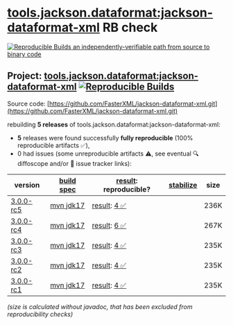 [tools.jackson.dataformat:jackson-dataformat-xml](https://central.sonatype.com/artifact/tools.jackson.dataformat/jackson-dataformat-xml/versions) RB check
=======

[![Reproducible Builds](https://reproducible-builds.org/images/logos/rb.svg) an independently-verifiable path from source to binary code](https://reproducible-builds.org/)

## Project: [tools.jackson.dataformat:jackson-dataformat-xml](https://central.sonatype.com/artifact/tools.jackson.dataformat/jackson-dataformat-xml/versions) [![Reproducible Builds](https://img.shields.io/endpoint?url=https://raw.githubusercontent.com/jvm-repo-rebuild/reproducible-central/master/content/tools/jackson/dataformat/jackson-dataformat-xml/badge.json)](https://github.com/jvm-repo-rebuild/reproducible-central/blob/master/content/tools/jackson/dataformat/jackson-dataformat-xml/README.md)

Source code: [https://github.com/FasterXML/jackson-dataformat-xml.git](https://github.com/FasterXML/jackson-dataformat-xml.git)

rebuilding **5 releases** of tools.jackson.dataformat:jackson-dataformat-xml:
- **5** releases were found successfully **fully reproducible** (100% reproducible artifacts :white_check_mark:),
- 0 had issues (some unreproducible artifacts :warning:, see eventual :mag: diffoscope and/or :memo: issue tracker links):

| version | [build spec](/BUILDSPEC.md) | [result](https://reproducible-builds.org/docs/jvm/): reproducible? | [stabilize](https://github.com/google/oss-rebuild/blob/main/cmd/stabilize/README.md) | size |
| -- | --------- | ------ | ------ | -- |
| [3.0.0-rc5](https://central.sonatype.com/artifact/tools.jackson.dataformat/jackson-dataformat-xml/3.0.0-rc5/pom) | [mvn jdk17](jackson-dataformat-xml-3.0.0-rc5.buildspec) | [result](jackson-dataformat-xml-3.0.0-rc5.buildinfo): [4 :white_check_mark: ](jackson-dataformat-xml-3.0.0-rc5.buildcompare) | | 236K |
| [3.0.0-rc4](https://central.sonatype.com/artifact/tools.jackson.dataformat/jackson-dataformat-xml/3.0.0-rc4/pom) | [mvn jdk17](jackson-dataformat-xml-3.0.0-rc4.buildspec) | [result](jackson-dataformat-xml-3.0.0-rc4.buildinfo): [6 :white_check_mark: ](jackson-dataformat-xml-3.0.0-rc4.buildcompare) | | 267K |
| [3.0.0-rc3](https://central.sonatype.com/artifact/tools.jackson.dataformat/jackson-dataformat-xml/3.0.0-rc3/pom) | [mvn jdk17](jackson-dataformat-xml-3.0.0-rc3.buildspec) | [result](jackson-dataformat-xml-3.0.0-rc3.buildinfo): [4 :white_check_mark: ](jackson-dataformat-xml-3.0.0-rc3.buildcompare) | | 235K |
| [3.0.0-rc2](https://central.sonatype.com/artifact/tools.jackson.dataformat/jackson-dataformat-xml/3.0.0-rc2/pom) | [mvn jdk17](jackson-dataformat-xml-3.0.0-rc2.buildspec) | [result](jackson-dataformat-xml-3.0.0-rc2.buildinfo): [4 :white_check_mark: ](jackson-dataformat-xml-3.0.0-rc2.buildcompare) | | 235K |
| [3.0.0-rc1](https://central.sonatype.com/artifact/tools.jackson.dataformat/jackson-dataformat-xml/3.0.0-rc1/pom) | [mvn jdk17](jackson-dataformat-xml-3.0.0-rc1.buildspec) | [result](jackson-dataformat-xml-3.0.0-rc1.buildinfo): [4 :white_check_mark: ](jackson-dataformat-xml-3.0.0-rc1.buildcompare) | | 235K |

<i>(size is calculated without javadoc, that has been excluded from reproducibility checks)</i>
